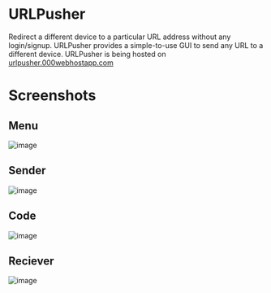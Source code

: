 # URLPusher
Redirect a different device to a particular URL address without any login/signup. URLPusher provides a simple-to-use GUI to send any URL to a different device.
URLPusher is being hosted on [urlpusher.000webhostapp.com](https://urlpusher.000webhostapp.com/)

# Screenshots
## Menu
![image](https://user-images.githubusercontent.com/81752891/177009379-ad439c42-2066-4334-849e-a63320436ad8.png)

## Sender
![image](https://user-images.githubusercontent.com/81752891/177009391-6c7c1c8a-3abf-440b-b614-2271fd410272.png)

## Code
![image](https://user-images.githubusercontent.com/81752891/177009406-1d34a41f-449f-45a1-9d34-e32781d0ee34.png)

## Reciever
![image](https://user-images.githubusercontent.com/81752891/178418979-ede4fdf9-e77a-4e33-94dc-9c303c8dae8c.png)
